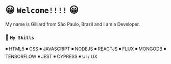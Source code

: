 ### <h1> 😀 `Welcome!!!!` 😀</h1>

My name is Gilliard from São Paulo, Brazil and I am a Developer.

### 📜 `My Skills` ###

◾ HTML5
◾ CSS
◾ JAVASCRIPT
◾ NODEJS
◾ REACTJS
◾ FLUX
◾ MONGODB
◾ TENSORFLOW
◾ JEST
◾ CYPRESS
◾ UI / UX
